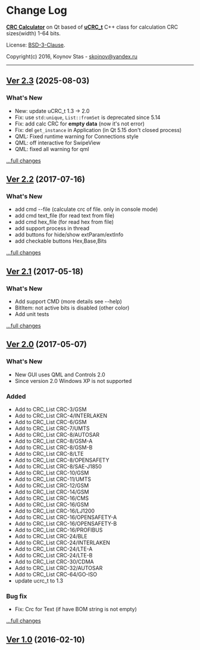 # Change Log

[**CRC Calculator**](https://github.com/KoynovStas/QCRC_Calc) on Qt based of [**uCRC_t**](https://github.com/KoynovStas/uCRC_t) C++ class for calculation CRC sizes(width) 1-64 bits.

License: [BSD-3-Clause](./LICENSE).

Copyright(c) 2016, Koynov Stas - skojnov@yandex.ru


---


## [Ver 2.3](https://github.com/KoynovStas/QCRC_Calc/releases/tag/v2.3) (2025-08-03)

### What's New

 - New: update uCRC_t 1.3 -> 2.0
 - Fix: use `std:unique`, `List::fromSet` is deprecated since 5.14
 - Fix: add calc CRC for **empty data** (now it's not error)
 - Fix: del `get_instance` in Application (in Qt 5.15 don't closed process)
 - QML: Fixed runtime warning for Connections style
 - QML: off interactive for SwipeView
 - QML: fixed all warning for qml


[...full changes](https://github.com/KoynovStas/QCRC_Calc/compare/v2.2...v2.3)




## [Ver 2.2](https://github.com/KoynovStas/QCRC_Calc/releases/tag/v2.2) (2017-07-16)

### What's New

 - add cmd --file (calculate crc of file. only in console mode)
 - add cmd text_file (for read text from file)
 - add cmd hex_file  (for read hex from file)
 - add support process in thread
 - add buttons for hide/show extParam/extInfo
 - add checkable buttons Hex,Base,Bits


[...full changes](https://github.com/KoynovStas/QCRC_Calc/compare/v2.1...v2.2)




## [Ver 2.1](https://github.com/KoynovStas/QCRC_Calc/releases/tag/v2.1) (2017-05-18)

### What's New

 - Add support CMD (more details see --help)
 - BitItem: not active bits is disabled (other color)
 - Add unit tests


[...full changes](https://github.com/KoynovStas/QCRC_Calc/compare/v2.0...v2.1)




## [Ver 2.0](https://github.com/KoynovStas/QCRC_Calc/releases/tag/v2.0) (2017-05-07)


### What's New

 - New GUI uses QML and Controls 2.0
 - Since version 2.0 Windows XP is not supported

	
### Added

 - Add to CRC_List CRC-3/GSM
 - Add to CRC_List CRC-4/INTERLAKEN
 - Add to CRC_List CRC-6/GSM
 - Add to CRC_List CRC-7/UMTS
 - Add to CRC_List CRC-8/AUTOSAR
 - Add to CRC_List CRC-8/GSM-A
 - Add to CRC_List CRC-8/GSM-B
 - Add to CRC_List CRC-8/LTE
 - Add to CRC_List CRC-8/OPENSAFETY
 - Add to CRC_List CRC-8/SAE-J1850
 - Add to CRC_List CRC-10/GSM
 - Add to CRC_List CRC-11/UMTS
 - Add to CRC_List CRC-12/GSM
 - Add to CRC_List CRC-14/GSM
 - Add to CRC_List CRC-16/CMS
 - Add to CRC_List CRC-16/GSM
 - Add to CRC_List CRC-16/LJ1200
 - Add to CRC_List CRC-16/OPENSAFETY-A
 - Add to CRC_List CRC-16/OPENSAFETY-B
 - Add to CRC_List CRC-16/PROFIBUS
 - Add to CRC_List CRC-24/BLE
 - Add to CRC_List CRC-24/INTERLAKEN
 - Add to CRC_List CRC-24/LTE-A
 - Add to CRC_List CRC-24/LTE-B
 - Add to CRC_List CRC-30/CDMA
 - Add to CRC_List CRC-32/AUTOSAR
 - Add to CRC_List CRC-64/GO-ISO
 - update ucrc_t to 1.3


### Bug fix

 - Fix: Crc for Text (if have BOM string is not empty)


[...full changes](https://github.com/KoynovStas/QCRC_Calc/compare/v1.0...v2.0)




## [Ver 1.0](https://github.com/KoynovStas/QCRC_Calc/releases/tag/v1.0) (2016-02-10)
